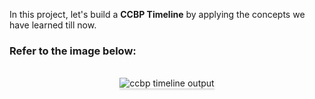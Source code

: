 In this project, let's build a **CCBP Timeline** by applying the concepts we have learned till now.

### Refer to the image below:

<br/>
<div style="text-align: center;">
    <img src="https://res.cloudinary.com/dhn7j7hrf/image/upload/c_crop,w_700,h_755/v1690432065/WhatsApp_Image_2023-07-25_at_15.11.19_ungaev.jpg" alt="ccbp timeline output" style="max-width:70%;box-shadow:0 2.8px 2.2px rgba(0, 0, 0, 0.12)">
</div>
<br/>
